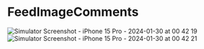 # FeedImageComments
![Simulator Screenshot - iPhone 15 Pro - 2024-01-30 at 00 42 19](https://github.com/kumareshbabuas/FeedImageComments/assets/7816570/026829c1-bc03-4589-81b0-eb5d399b5b76)
![Simulator Screenshot - iPhone 15 Pro - 2024-01-30 at 00 42 21](https://github.com/kumareshbabuas/FeedImageComments/assets/7816570/5fac4f2b-4ed1-4572-adf4-4a01fbd14196)
